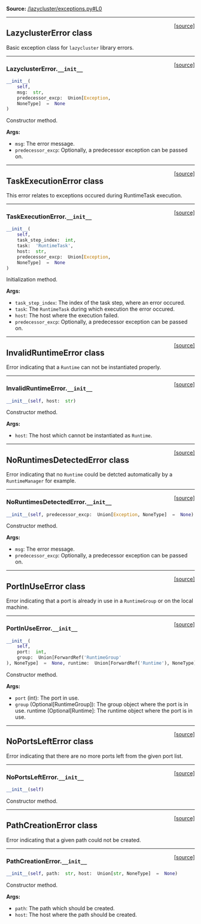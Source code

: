 
**Source:** [/lazycluster/exceptions.py#L0](/lazycluster/exceptions.py#L0)


-------------------
<span style="float:right;">[[source]](/lazycluster/exceptions.py#L6)</span>

## LazyclusterError class

Basic exception class for `lazycluster` library errors.
  

-------------------
<span style="float:right;">[[source]](/lazycluster/exceptions.py#L10)</span>

### LazyclusterError.`__init__`

```python
__init__(
    self,
    msg:  str,
    predecessor_excp:  Union[Exception,
    NoneType]  =  None
)
```

Constructor method.

**Args:**

 - `msg`:  The error message.
 - `predecessor_excp`:  Optionally, a predecessor exception can be passed on.



-------------------
<span style="float:right;">[[source]](/lazycluster/exceptions.py#L28)</span>

## TaskExecutionError class

This error relates to exceptions occured during RuntimeTask execution.
  

-------------------
<span style="float:right;">[[source]](/lazycluster/exceptions.py#L32)</span>

### TaskExecutionError.`__init__`

```python
__init__(
    self,
    task_step_index:  int,
    task:  'RuntimeTask',
    host:  str,
    predecessor_excp:  Union[Exception,
    NoneType]  =  None
)
```

Initialization method.

**Args:**

 - `task_step_index`:  The index of the task step, where an error occured.
 - `task`:  The `RuntimeTask` during which execution the error occured.
 - `host`:  The host where the execution failed.
 - `predecessor_excp`:  Optionally, a predecessor exception can be passed on.



-------------------
<span style="float:right;">[[source]](/lazycluster/exceptions.py#L48)</span>

## InvalidRuntimeError class

Error indicating that a `Runtime` can not be instantiated properly.
  

-------------------
<span style="float:right;">[[source]](/lazycluster/exceptions.py#L52)</span>

### InvalidRuntimeError.`__init__`

```python
__init__(self, host:  str)
```

Constructor method.

**Args:**

 - `host`:  The host which cannot be instantiated as `Runtime`.



-------------------
<span style="float:right;">[[source]](/lazycluster/exceptions.py#L63)</span>

## NoRuntimesDetectedError class

Error indicating that no `Runtime` could be detcted automatically by a `RuntimeManager` for example.
  

-------------------
<span style="float:right;">[[source]](/lazycluster/exceptions.py#L66)</span>

### NoRuntimesDetectedError.`__init__`

```python
__init__(self, predecessor_excp:  Union[Exception, NoneType]  =  None)
```

Constructor method.

**Args:**

 - `msg`:  The error message.
 - `predecessor_excp`:  Optionally, a predecessor exception can be passed on.



-------------------
<span style="float:right;">[[source]](/lazycluster/exceptions.py#L70)</span>

## PortInUseError class

Error indicating that a port is already in use in a `RuntimeGroup` or on the local machine.
  

-------------------
<span style="float:right;">[[source]](/lazycluster/exceptions.py#L74)</span>

### PortInUseError.`__init__`

```python
__init__(
    self,
    port:  int,
    group:  Union[ForwardRef('RuntimeGroup'
), NoneType]  =  None, runtime:  Union[ForwardRef('Runtime'), NoneType]  =  None)
```

Constructor method.

**Args:**

 - `port` (int):  The port in use.
 - `group` (Optional[RuntimeGroup]):  The group object where the port is in use.
runtime (Optional[Runtime]: The runtime object where the port is in use.



-------------------
<span style="float:right;">[[source]](/lazycluster/exceptions.py#L98)</span>

## NoPortsLeftError class

Error indicating that there are no more ports left from the given port list.
  

-------------------
<span style="float:right;">[[source]](/lazycluster/exceptions.py#L102)</span>

### NoPortsLeftError.`__init__`

```python
__init__(self)
```

Constructor method.
  



-------------------
<span style="float:right;">[[source]](/lazycluster/exceptions.py#L109)</span>

## PathCreationError class

Error indicating that a given path could not be created.
  

-------------------
<span style="float:right;">[[source]](/lazycluster/exceptions.py#L113)</span>

### PathCreationError.`__init__`

```python
__init__(self, path:  str, host:  Union[str, NoneType]  =  None)
```

Constructor method.

**Args:**

 - `path`:  The path which should be created.
 - `host`:  The host where the path should be created.




